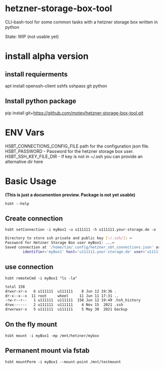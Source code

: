 # hetzner-storage-box-tool
CLI-bash-tool for some common tasks with a hetzner storage box written in python

State: WIP (not usable yet)

# install alpha version
## install requierments

apt install openssh-client sshfs sshpass git python

## Install python package

pip install git+https://github.com/motey/hetzner-storage-box-tool.git

# ENV Vars

HSBT_CONNECTIONS_CONFIG_FILE path for the configuration json file.
HSBT_PASSWORD - Password for the hetzner storage box user.
HSBT_SSH_KEY_FILE_DIR - If key is not in ~/.ssh you can provide an alternative dir here


# Basic Usage

**(This is just a documention preview. Package is not yet usable)**

`hsbt --help`

## Create connection

`hsbt setConnection -i myBox1 -u u111111 -h u111111.your-storage.de -o`

```bash
Directory to store ssh private and public key [~/.ssh/]: ↩️
Password for Hetzner Storage Box user myBox1: ...↩️
Saved connection at '/home/tim/.config/hetzner_sbt_connections.json' as:
        identifier='myBox1' host='u111111.your-storage.de' user='u111111' key_dir='~/.ssh/'
```

## use connection

`hsbt remoteCmd -i myBox1 "ls -la"`
```bash
total 158
drwxr-xr-x   6 u111111  u111111    8 Jun 12 19:36 .
dr-x--x--x  11 root     wheel     11 Jun 11 17:31 ..
-rw-r--r--   1 u111111  u111111  158 Jun 12 19:49 .hsh_history
drwx------   2 u111111  u111111    4 Nov 15  2021 .ssh
drwxrwxr-x   5 u111111  u111111    5 May 30  2021 backup
```

## On the fly mount

`hsbt mount -i myBox1 -mp /mnt/hetzner/mybox`

## Permanent mount via fstab

`hsbt mountPerm -i myBox1 --mount-point /mnt/testmount`